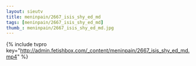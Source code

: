 ```yaml
--- 
layout: sieutv
title: meninpain/2667_isis_shy_ed_md
tags: [meninpain/2667_isis_shy_ed_md]
thumb_: meninpain/2667_isis_shy_ed_md.jpg
---
```

{% include tvpro key="http://admin.fetishbox.com/_content/meninpain/2667_isis_shy_ed_md.mp4" %} 

